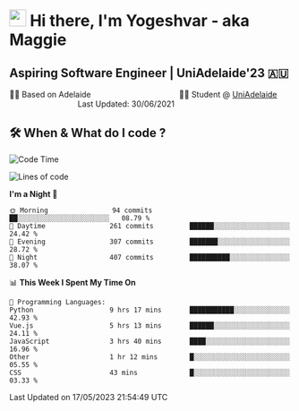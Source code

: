 <h1><img src="https://emojis.slackmojis.com/emojis/images/1531849430/4246/blob-sunglasses.gif?1531849430" width="30"/> Hi there, I'm Yogeshvar - aka Maggie</h1>

## Aspiring Software Engineer | UniAdelaide'23 🇦🇺  
🏂🏻  Based on Adelaide &nbsp;&nbsp;&nbsp;&nbsp;&nbsp;&nbsp;&nbsp;&nbsp;&nbsp;&nbsp;&nbsp;&nbsp;&nbsp;&nbsp;&nbsp;&nbsp;&nbsp;&nbsp;&nbsp;&nbsp;&nbsp;&nbsp;&nbsp;&nbsp;&nbsp;&nbsp;&nbsp;&nbsp;&nbsp;&nbsp;&nbsp;&nbsp;&nbsp;&nbsp;&nbsp;&nbsp;&nbsp;&nbsp;&nbsp;👨‍💻 Student @ [UniAdelaide](https://www.adelaide.edu.au)   &nbsp;&nbsp;&nbsp;&nbsp;&nbsp;&nbsp;&nbsp;&nbsp;&nbsp;&nbsp;&nbsp;&nbsp;&nbsp;&nbsp;&nbsp;&nbsp;&nbsp;&nbsp;&nbsp;&nbsp;&nbsp;&nbsp;&nbsp;&nbsp;&nbsp;&nbsp;&nbsp;&nbsp;&nbsp;&nbsp;&nbsp;Last Updated: 30/06/2021

## 🛠 When & What do I code ?  

<!--START_SECTION:waka-->
![Code Time](http://img.shields.io/badge/Code%20Time-2%2C171%20hrs%2048%20mins-blue)

![Lines of code](https://img.shields.io/badge/From%20Hello%20World%20I%27ve%20Written-3.7%20million%20lines%20of%20code-blue)

**I'm a Night 🦉** 

```text
🌞 Morning                94 commits          ██░░░░░░░░░░░░░░░░░░░░░░░   08.79 % 
🌆 Daytime                261 commits         ██████░░░░░░░░░░░░░░░░░░░   24.42 % 
🌃 Evening                307 commits         ███████░░░░░░░░░░░░░░░░░░   28.72 % 
🌙 Night                  407 commits         ██████████░░░░░░░░░░░░░░░   38.07 % 
```


📊 **This Week I Spent My Time On** 

```text
💬 Programming Languages: 
Python                   9 hrs 17 mins       ███████████░░░░░░░░░░░░░░   42.93 % 
Vue.js                   5 hrs 13 mins       ██████░░░░░░░░░░░░░░░░░░░   24.11 % 
JavaScript               3 hrs 40 mins       ████░░░░░░░░░░░░░░░░░░░░░   16.96 % 
Other                    1 hr 12 mins        █░░░░░░░░░░░░░░░░░░░░░░░░   05.55 % 
CSS                      43 mins             █░░░░░░░░░░░░░░░░░░░░░░░░   03.33 % 
```


 Last Updated on 17/05/2023 21:54:49 UTC
<!--END_SECTION:waka-->
